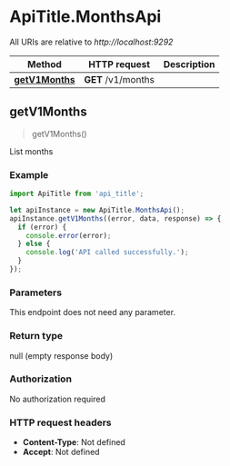 # ApiTitle.MonthsApi

All URIs are relative to *http://localhost:9292*

Method | HTTP request | Description
------------- | ------------- | -------------
[**getV1Months**](MonthsApi.md#getV1Months) | **GET** /v1/months | 



## getV1Months

> getV1Months()



List months

### Example

```javascript
import ApiTitle from 'api_title';

let apiInstance = new ApiTitle.MonthsApi();
apiInstance.getV1Months((error, data, response) => {
  if (error) {
    console.error(error);
  } else {
    console.log('API called successfully.');
  }
});
```

### Parameters

This endpoint does not need any parameter.

### Return type

null (empty response body)

### Authorization

No authorization required

### HTTP request headers

- **Content-Type**: Not defined
- **Accept**: Not defined

